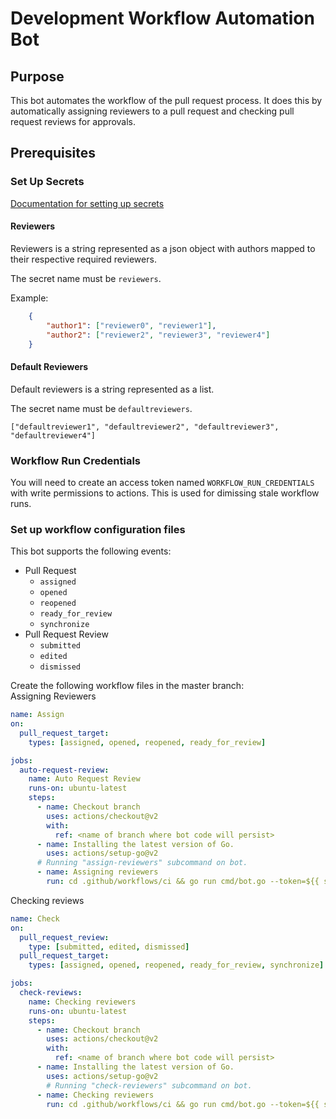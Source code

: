 # Development Workflow Automation Bot 

## Purpose
This bot automates the workflow of the pull request process. It does this by automatically assigning reviewers to a pull request and checking pull request reviews for approvals.

## Prerequisites
### Set Up Secrets 

[Documentation for setting up secrets](https://docs.github.com/en/actions/reference/encrypted-secrets#creating-encrypted-secrets-for-a-repository)

#### Reviewers

Reviewers is a string represented as a json object with authors mapped to their respective required reviewers. 

The secret name must be `reviewers`.

Example: 

```json
    {
        "author1": ["reviewer0", "reviewer1"],
        "author2": ["reviewer2", "reviewer3", "reviewer4"]
    }
```

#### Default Reviewers

Default reviewers is a string represented as a list. 

The secret name must be `defaultreviewers`.

```
["defaultreviewer1", "defaultreviewer2", "defaultreviewer3", "defaultreviewer4"]
```


### Workflow Run Credentials

You will need to create an access token named `WORKFLOW_RUN_CREDENTIALS` with write permissions to actions. This is used for dimissing stale workflow runs. 

### Set up workflow configuration files 

This bot supports the following events: 

- Pull Request 
    - `assigned`
    - `opened` 
    - `reopened` 
    - `ready_for_review` 
    - `synchronize`
- Pull Request Review 
    - `submitted`
    - `edited`
    - `dismissed`




Create the following workflow files in the master branch:   
Assigning Reviewers

```yaml
name: Assign
on: 
  pull_request_target:
    types: [assigned, opened, reopened, ready_for_review]

jobs:
  auto-request-review:
    name: Auto Request Review
    runs-on: ubuntu-latest
    steps:
      - name: Checkout branch
        uses: actions/checkout@v2
        with: 
          ref: <name of branch where bot code will persist>      
      - name: Installing the latest version of Go.
        uses: actions/setup-go@v2
      # Running "assign-reviewers" subcommand on bot.
      - name: Assigning reviewers 
        run: cd .github/workflows/ci && go run cmd/bot.go --token=${{ secrets.GITHUB_TOKEN }} --default-reviewers=${{ secrets.defaultreviewers }} --reviewers=${{ secrets.reviewers }} assign-reviewers

```

Checking reviews
```yaml
name: Check
on: 
  pull_request_review:
    type: [submitted, edited, dismissed]
  pull_request_target: 
    types: [assigned, opened, reopened, ready_for_review, synchronize]

jobs: 
  check-reviews:
    name: Checking reviewers 
    runs-on: ubuntu-latest
    steps:
      - name: Checkout branch 
        uses: actions/checkout@v2
        with:
          ref: <name of branch where bot code will persist>
      - name: Installing the latest version of Go.
        uses: actions/setup-go@v2
        # Running "check-reviewers" subcommand on bot.
      - name: Checking reviewers
        run: cd .github/workflows/ci && go run cmd/bot.go --token=${{ secrets.GITHUB_TOKEN }} --default-reviewers=${{ secrets.defaultreviewers }} --reviewers=${{ secrets.reviewers }} check-reviewers

```
